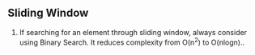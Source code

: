 ## Sliding Window
1. If searching for an element through sliding window, always consider using Binary Search. It reduces complexity from O(n<sup>2</sup>) to O(nlogn)..